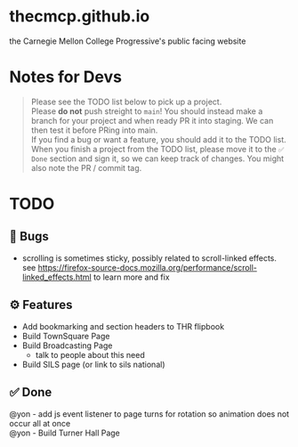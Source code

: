 # thecmcp.github.io
the Carnegie Mellon College Progressive's public facing website

# Notes for Devs
> Please see the TODO list below to pick up a project. \
> Please **do not** push streight to `main`! You should instead make a branch for your project and when ready PR it into staging. We can then test it before PRing into main. \
> If you find a bug or want a feature, you should add it to the TODO list. \
> When you finish a project from the TODO list, please move it to the `✅ Done` section and sign it, so we can keep track of changes. You might also note the PR / commit tag.

# TODO
## 👾 Bugs
- scrolling is sometimes sticky, possibly related to scroll-linked effects. see https://firefox-source-docs.mozilla.org/performance/scroll-linked_effects.html to learn more and fix
## ⚙️ Features
- Add bookmarking and section headers to THR flipbook
- Build TownSquare Page
- Build Broadcasting Page
    - talk to people about this need
- Build SILS page (or link to sils national)

## ✅ Done
@yon - add js event listener to page turns for rotation so animation does not occur all at once \
@yon - Build Turner Hall Page
